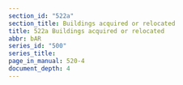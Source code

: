 ```yaml
---
section_id: "522a"
section_title: Buildings acquired or relocated
title: 522a Buildings acquired or relocated
abbr: bAR
series_id: "500"
series_title: 
page_in_manual: 520-4
document_depth: 4
---
```

